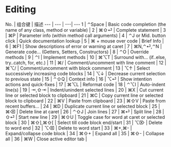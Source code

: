 Editing
===

No. | 组合键 | 描述 
--- | --- | ---| ---
1 | ⌃Space | Basic code completion (the name of any class, method or variable) |
2 | ⌘⇧⏎ | Complete statement |
3 | ⌘P | Parameter info (within method call arguments) |
4 | ⌃J or Mid. button click | Quick documentation lookup |
5 | ⌘ + mouse over code | Brief Info |
6 | ⌘F1 | Show descriptions of error or warning at caret |
7 | ⌘N,⌃⏎,⌃N | Generate code... (Getters, Setters, Constructors) |
8 | ⌃O | Override methods |
9 | ⌃I | Implement methods |
10 | ⌘⌥T | Surround with... (if..else, try..catch, for, etc.) |
11 | ⌘/ | Comment/uncomment with line comment |
12 | ⌘⌥/ | Comment/uncomment with block comment |
13 | ⌥↑ | Select successively increasing code blocks |
14 | ⌥↓ | Decrease current selection to previous state |
15 | ⌃⇧Q | Context info |
16 | ⌥⏎ | Show intention actions and quick-fixes |
17 | ⌘⌥L | Reformat code |
18 | ⌃⌥I | Auto-indent line(s) |
19 | ⇥,⇧⇥ | Indent/unindent selected lines |
20 | ⌘X | Cut current line or selected block to clipboard |
21 | ⌘C | Copy current line or selected block to clipboard |
22 | ⌘V | Paste from clipboard |
23 | ⌘⇧V | Paste from recent buffers... |
24 | ⌘D | Duplicate current line or selected block |
25 | ⌘⌫ | Delete line at caret |
26 | ⌃⇧J | Join lines |
27 | ⌘⏎ | Split line |
28 | ⇧⏎ | Start new line |
29 | ⌘⇧U | Toggle case for word at caret or selected block |
30 | ⌘⇧],⌘⇧[ | Select till code block end/start |
31 | ⌥⌦ | Delete to word end |
32 | ⌥⌫ | Delete to word start |
33 | ⌘+,⌘- | Expand/collapse code block |
34 | ⌘⇧+ | Expand all |
35 | ⌘⇧- | Collapse all |
36 | ⌘W | Close active editor tab |
